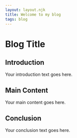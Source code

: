 ```yaml
---
layout: layout.njk
title: Welcome to my blog
tags: blog
---
```


# Blog Title

## Introduction

Your introduction text goes here.

## Main Content

Your main content goes here.

## Conclusion

Your conclusion text goes here.